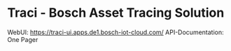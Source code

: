 # Traci - Bosch Asset Tracing Solution

WebUI: https://traci-ui.apps.de1.bosch-iot-cloud.com/
API-Documentation:
One Pager
